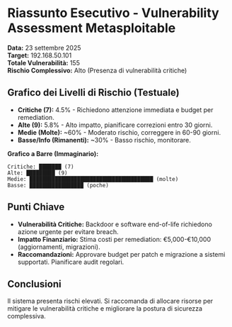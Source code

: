 # Riassunto Esecutivo - Vulnerability Assessment Metasploitable

**Data:** 23 settembre 2025  
**Target:** 192.168.50.101  
**Totale Vulnerabilità:** 155  
**Rischio Complessivo:** Alto (Presenza di vulnerabilità critiche)

## Grafico dei Livelli di Rischio (Testuale)
- **Critiche (7):** 4.5% - Richiedono attenzione immediata e budget per remediation.
- **Alte (9):** 5.8% - Alto impatto, pianificare correzioni entro 30 giorni.
- **Medie (Molte):** ~60% - Moderato rischio, correggere in 60-90 giorni.
- **Basse/Info (Rimanenti):** ~30% - Basso rischio, monitorare.

**Grafico a Barre (Immaginario):**
```
Critiche: ███████ (7)
Alte: █████████ (9)
Medie: ███████████████████████████████████████ (molte)
Basse: █████████████████ (poche)
```

## Punti Chiave
- **Vulnerabilità Critiche:** Backdoor e software end-of-life richiedono azione urgente per evitare breach.
- **Impatto Finanziario:** Stima costi per remediation: €5,000-€10,000 (aggiornamenti, migrazioni).
- **Raccomandazioni:** Approvare budget per patch e migrazione a sistemi supportati. Pianificare audit regolari.

## Conclusioni
Il sistema presenta rischi elevati. Si raccomanda di allocare risorse per mitigare le vulnerabilità critiche e migliorare la postura di sicurezza complessiva.
